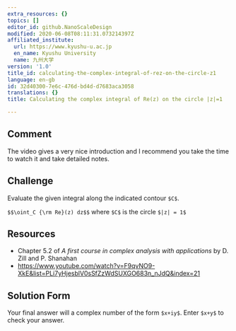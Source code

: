 ```yaml
---
extra_resources: {}
topics: []
editor_id: github.NanoScaleDesign
modified: 2020-06-08T08:11:31.073214397Z
affiliated_institute:
  url: https://www.kyushu-u.ac.jp
  en_name: Kyushu University
  name: 九州大学
version: '1.0'
title_id: calculating-the-complex-integral-of-rez-on-the-circle-z1
language: en-gb
id: 32d40300-7e6c-476d-bd4d-d7683aca3058
translations: {}
title: Calculating the complex integral of Re(z) on the circle |z|=1

---
```


## Comment
The video gives a very nice introduction and I recommend you take the time to watch it and take detailed notes.

## Challenge
Evaluate the given integral along the indicated contour `$C$`.

`$$\oint_C {\rm Re}(z) dz$$` where `$C$` is the circle `$|z| = 1$`

## Resources
- Chapter 5.2 of *A first course in complex analysis with applications* by D. Zill and P. Shanahan
- https://www.youtube.com/watch?v=F9qvNO9-XkE&list=PLi7yHjesblV0sSfZzWdSUXGO683n_nJdQ&index=21

## Solution Form
Your final answer will a complex number of the form `$x+iy$`. Enter `$x+y$` to check your answer.